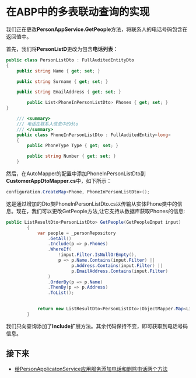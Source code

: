 # 在ABP中的多表联动查询的实现

我们正在更改**PersonAppService.GetPeople**方法，将联系人的电话号码包含在返回值中。


首先，我们将**PersonListD**更改为包含**电话列表**：

 

```csharp
public class PersonListDto : FullAuditedEntityDto
{
    public string Name { get; set; }

    public string Surname { get; set; }

    public string EmailAddress { get; set; }

        public List<PhoneInPersonListDto> Phones { get; set; }
}

    /// <summary>
    /// 电话在联系人信息中的dto
    /// </summary>
    public class PhoneInPersonListDto : FullAuditedEntity<long>
    {
        public PhoneType Type { get; set; }

        public string Number { get; set; }
    }

```

然后，在AutoMapper的配置中添加PhoneInPersonListDto到**CustomerAppDtoMapper.cs**中，如下所示：

```csharp
configuration.CreateMap<Phone, PhoneInPersonListDto>();
```

这是通过增加的Dto类PhoneInPersonListDto.cs以传输从实体Phone类中的信息。现在，我们可以更改GetPeople方法,让它支持从数据库获取Phones的信息:

 

 

```csharp
public ListResultDto<PersonListDto> GetPeople(GetPeopleInput input)
        {
            var people = _personRepository
                .GetAll()
                .Include(p => p.Phones)
                .WhereIf(
                    !input.Filter.IsNullOrEmpty(),
                    p => p.Name.Contains(input.Filter) ||
                         p.Address.Contains(input.Filter) ||
                         p.EmailAddress.Contains(input.Filter)
                )
                .OrderBy(p => p.Name)
                .ThenBy(p => p.Address)
                .ToList();

 
            return new ListResultDto<PersonListDto>(ObjectMapper.Map<List<PersonListDto>>(people));
        }
```


我们只向查询添加了**Include**扩展方法。其余代码保持不变，即可获取到电话号码信息。



 

## 接下来

- [给PersonApplicatonService应用服务添加电话和删除电话两个方法](18.Adding-AddPhone-DeletePhone-Methods.md)
